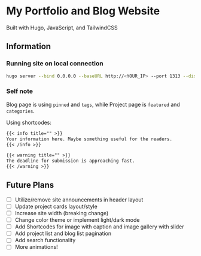 # My Portfolio and Blog Website

Built with Hugo, JavaScript, and TailwindCSS

## Information

### Running site on local connection

```bash
hugo server --bind 0.0.0.0 --baseURL http://<YOUR_IP> --port 1313 --disableFastRender
```

### Self note

Blog page is using `pinned` and `tags`, while Project page is `featured` and `categories`.

Using shortcodes:

```md
{{< info title="" >}}
Your information here. Maybe something useful for the readers.
{{< /info >}}

{{< warning title="" >}}
The deadline for submission is approaching fast.
{{< /warning >}}
```

## Future Plans

- [ ] Utilize/remove site announcements in header layout
- [ ] Update project cards layout/style
- [ ] Increase site width (breaking change)
- [ ] Change color theme or implement light/dark mode
- [ ] Add Shortcodes for image with caption and image gallery with slider
- [ ] Add project list and blog list pagination
- [ ] Add search functionality
- [ ] More animations!
